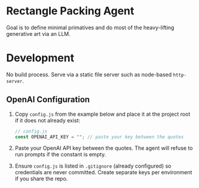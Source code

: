 # Rectangle Packing Agent

Goal is to define minimal primatives and do most of the heavy-lifting generative art via an LLM.

# Development

No build process. Serve via a static file server such as node-based `http-server`.

## OpenAI Configuration

1. Copy `config.js` from the example below and place it at the project root if it does not already exist:

   ```js
   // config.js
   const OPENAI_API_KEY = ""; // paste your key between the quotes
   ```

2. Paste your OpenAI API key between the quotes. The agent will refuse to run prompts if the constant is empty.

3. Ensure `config.js` is listed in `.gitignore` (already configured) so credentials are never committed. Create separate keys per environment if you share the repo.
